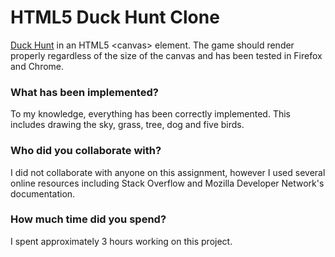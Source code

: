 # HTML5 Duck Hunt Clone

[Duck Hunt](http://en.wikipedia.org/wiki/Duck_Hunt) in an HTML5 &lt;canvas&gt; element. 
The game should render properly regardless of the size of the canvas and has been tested in Firefox and Chrome.

### What has been implemented?
To my knowledge, everything has been correctly implemented. This includes drawing the sky, grass, tree, dog and five birds.  

### Who did you collaborate with?
I did not collaborate with anyone on this assignment, however I used several online resources including Stack Overflow and Mozilla Developer Network's documentation.

### How much time did you spend?
I spent approximately 3 hours working on this project.  